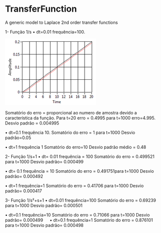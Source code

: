 # TransferFunction
A generic model to Laplace 2nd order transfer functions  

1-	Função 1/s
•	dt=0.01 frequência=100.

![My image](/images/tf1-s.png)

Somatório do erro = proporcional ao numero de amostra devido a característica da função. Para t=20 erro = 0.4995 para t=1000 erro=4.995.
Desvio padrão = 0.004995

•	dt=0.1 frequência 10.
Somatório do erro = 1 para t=1000
Desvio padrão=0.05
 
•	dt=1 frequência 1
Somatório do erro=10
Desvio padrão médio = 0.48

2-	Função 1/s+1
•	dt= 0.01 frequência = 100
Somatório do erro = 0.499521 para t=1000
Desvio padrão= 0.000499

•	dt= 0.1 frequência = 10
Somatório do erro = 0.491751para t=1000
Desvio padrão= 0.000492

•	dt=1 frequência=1
Somatório do erro = 0.41706 para t=1000
Desvio padrão= 0.000417

3-	Função 1/s²+s+1
•	dt=0.01 frequência=100
Somatório do erro = 0.69239 para t=1000
Desvio padrão= 0.000501

•	dt=0.1 frequência=10
Somatório do erro = 0.71066 para t=1000
Desvio padrão= 0.000499
 
•	dt=0.1 frequência=1
Somatório do erro = 0.876101 para t=1000
Desvio padrão= 0.000498


